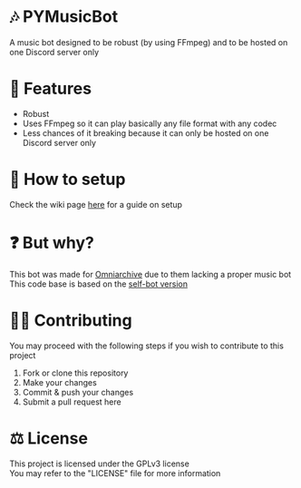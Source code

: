 # 🎶 PYMusicBot
A music bot designed to be robust (by using FFmpeg) and to be hosted on one Discord server only

# 📌 Features
- Robust
- Uses FFmpeg so it can play basically any file format with any codec
- Less chances of it breaking because it can only be hosted on one Discord server only

# 🔧 How to setup
Check the wiki page [here](https://github.com/vlOd2/PYMusicBot/wiki/Setup) for a guide on setup

# ❓ But why?
This bot was made for [Omniarchive](https://omniarchive.uk) due to them lacking a proper music bot<br>
This code base is based on the [self-bot version](https://github.com/vlOd2/SelfMusicBot)

# 👨‍💻 Contributing
You may proceed with the following steps if you wish to contribute to this project

1. Fork or clone this repository
2. Make your changes
3. Commit & push your changes
4. Submit a pull request here

# ⚖ License
This project is licensed under the GPLv3 license
<br>
You may refer to the "LICENSE" file for more information